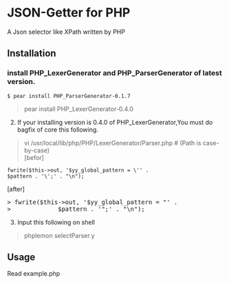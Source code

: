JSON-Getter for PHP
==========
A Json selector like XPath written by PHP

## Installation

### install PHP_LexerGenerator and PHP_ParserGenerator of latest version.  

    $ pear install PHP_ParserGenerator-0.1.7  
    
> pear install PHP_LexerGenerator-0.4.0  

2. If your installing version is 0.4.0 of PHP_LexerGenerator,You must do bagfix of core this following.  
> vi /usr/local/lib/php/PHP/LexerGenerator/Parser.php # (Path is case-by-case)  
[befor]  

    fwrite($this->out, '$yy_global_pattern = \'' .  
    $pattern . '\';' . "\n");  

[after]  
<pre>
> fwrite($this->out, '$yy_global_pattern = "' .  
>             $pattern . '";' . "\n");  
</pre>

3. Input this following on shell  
> phplemon selectParser.y  

## Usage
Read example.php
